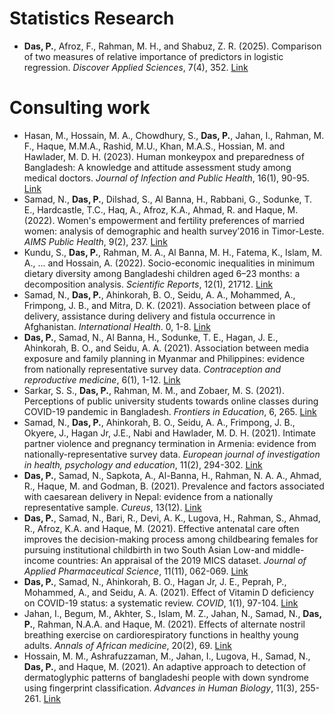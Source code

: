 # Statistics Research

-   **Das, P.**, Afroz, F., Rahman, M. H., and Shabuz, Z. R. (2025). Comparison of two measures of relative importance of predictors in logistic regression. *Discover Applied Sciences*, 7(4), 352. [Link](https://doi.org/10.1007/s42452-025-06818-4)

# Consulting work

-   Hasan, M., Hossain, M. A., Chowdhury, S., **Das, P.**, Jahan, I., Rahman, M. F., Haque, M.M.A., Rashid, M.U., Khan, M.A.S., Hossian, M. and Hawlader, M. D. H. (2023). Human monkeypox and preparedness of Bangladesh: A knowledge and attitude assessment study among medical doctors. *Journal of Infection and Public Health*, 16(1), 90-95. [Link](https://doi.org/10.1016/j.jiph.2022.11.032)
-   Samad, N., **Das, P.**, Dilshad, S., Al Banna, H., Rabbani, G., Sodunke, T. E., Hardcastle, T.C., Haq, A., Afroz, K.A., Ahmad, R. and Haque, M. (2022). Women's empowerment and fertility preferences of married women: analysis of demographic and health survey’2016 in Timor-Leste. *AIMS Public Health*, 9(2), 237. [Link](https://doi.org/10.3934/publichealth.2022017)
-   Kundu, S., **Das, P.**, Rahman, M. A., Al Banna, M. H., Fatema, K., Islam, M. A., ... and Hossain, A. (2022). Socio-economic inequalities in minimum dietary diversity among Bangladeshi children aged 6–23 months: a decomposition analysis. *Scientific Reports*, 12(1), 21712. [Link](https://doi.org/10.1038/s41598-022-26305-9)
-   Samad, N., **Das, P.**, Ahinkorah, B. O., Seidu, A. A., Mohammed, A., Frimpong, J. B., and Mitra, D. K. (2021). Association between place of delivery, assistance during delivery and fistula occurrence in Afghanistan. *International Health*. 0, 1-8. [Link](https://doi.org/10.1093/inthealth/ihab074)
-   **Das, P.**, Samad, N., Al Banna, H., Sodunke, T. E., Hagan, J. E., Ahinkorah, B. O., and Seidu, A. A. (2021). Association between media exposure and family planning in Myanmar and Philippines: evidence from nationally representative survey data. *Contraception and reproductive medicine*, 6(1), 1-12. [Link](https://doi.org/10.1186/s40834-021-00154-9)
-   Sarkar, S. S., **Das, P.**, Rahman, M. M., and Zobaer, M. S. (2021). Perceptions of public university students towards online classes during COVID-19 pandemic in Bangladesh. *Frontiers in Education*, 6, 265. [Link](https://doi.org/10.3389/feduc.2021.703723)
-   Samad, N., **Das, P.**, Ahinkorah, B. O., Seidu, A. A., Frimpong, J. B., Okyere, J., Hagan Jr, J.E., Nabi and Hawlader, M. D. H. (2021). Intimate partner violence and pregnancy termination in Armenia: evidence from nationally-representative survey data. *European journal of investigation in health, psychology and education*, 11(2), 294-302. [Link](https://doi.org/10.3390/ejihpe11020022)
-   **Das, P.**, Samad, N., Sapkota, A., Al-Banna, H., Rahman, N. A. A., Ahmad, R., Haque, M. and Godman, B. (2021). Prevalence and factors associated with caesarean delivery in Nepal: evidence from a nationally representative sample. *Cureus*, 13(12). [Link](https://assets.cureus.com/uploads/original_article/pdf/78432/20220109-9274-ergcg6.pdf)
-   **Das, P.**, Samad, N., Bari, R., Devi, A. K., Lugova, H., Rahman, S., Ahmad, R., Afroz, K.A. and Haque, M. (2021). Effective antenatal care often improves the decision-making process among childbearing females for pursuing institutional childbirth in two South Asian Low-and middle-income countries: An appraisal of the 2019 MICS dataset. *Journal of Applied Pharmaceutical Science*, 11(11), 062-069. [Link](https://dx.doi.org/10.7324/JAPS.2021.1101108)
-   **Das, P.**, Samad, N., Ahinkorah, B. O., Hagan Jr, J. E., Peprah, P., Mohammed, A., and Seidu, A. A. (2021). Effect of Vitamin D deficiency on COVID-19 status: a systematic review. *COVID*, 1(1), 97-104. [Link](https://doi.org/10.3390/covid1010008)
-   Jahan, I., Begum, M., Akhter, S., Islam, M. Z., Jahan, N., Samad, N., **Das, P.**, Rahman, N.A.A. and Haque, M. (2021). Effects of alternate nostril breathing exercise on cardiorespiratory functions in healthy young adults. *Annals of African medicine*, 20(2), 69. [Link](https://journals.lww.com/aoam/fulltext/2021/20020/effects_of_alternate_nostril_breathing_exercise_on.1.aspx)
-   Hossain, M. M., Ashrafuzzaman, M., Jahan, I., Lugova, H., Samad, N., **Das, P.**, and Haque, M. (2021). An adaptive approach to detection of dermatoglyphic patterns of bangladeshi people with down syndrome using fingerprint classification. *Advances in Human Biology*, 11(3), 255-261. [Link](https://journals.lww.com/adhb/fulltext/2021/11030/An_Adaptive_Approach_to_Detection_of.10.aspx)
